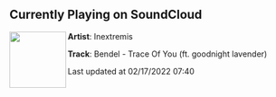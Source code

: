 ## Currently Playing on SoundCloud

[<img align="left" width="100" src="https://i1.sndcdn.com/artworks-oGkOwRBvHnzbIYNy-9A0wig-t500x500.jpg">](https://soundcloud.com/inextremis/traceofyou)

**Artist**: Inextremis 

**Track**: Bendel - Trace Of You (ft. goodnight lavender)

Last updated at 02/17/2022 07:40
